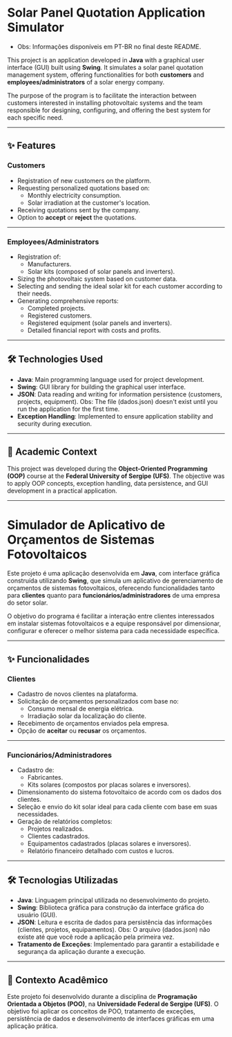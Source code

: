 # Solar Panel Quotation Application Simulator
- Obs: Informações disponíveis em PT-BR no final deste README.

This project is an application developed in **Java** with a graphical user interface (GUI) built using **Swing**. It simulates a solar panel quotation management system, offering functionalities for both **customers** and **employees/administrators** of a solar energy company.

The purpose of the program is to facilitate the interaction between customers interested in installing photovoltaic systems and the team responsible for designing, configuring, and offering the best system for each specific need.

---

## ✨ Features  

### Customers  
- Registration of new customers on the platform.  
- Requesting personalized quotations based on:
  - Monthly electricity consumption.
  - Solar irradiation at the customer's location.  
- Receiving quotations sent by the company.  
- Option to **accept** or **reject** the quotations.

---

### Employees/Administrators  
- Registration of:
  - Manufacturers.
  - Solar kits (composed of solar panels and inverters).  
- Sizing the photovoltaic system based on customer data.  
- Selecting and sending the ideal solar kit for each customer according to their needs.  
- Generating comprehensive reports:
  - Completed projects.  
  - Registered customers.  
  - Registered equipment (solar panels and inverters).  
  - Detailed financial report with costs and profits.

---

## 🛠️ Technologies Used  
- **Java**: Main programming language used for project development.  
- **Swing**: GUI library for building the graphical user interface.  
- **JSON**: Data reading and writing for information persistence (customers, projects, equipment).  Obs: The file (dados.json) doesn't exist until you run the application for the first time.
- **Exception Handling**: Implemented to ensure application stability and security during execution.

---

## 🏫 Academic Context  
This project was developed during the **Object-Oriented Programming (OOP)** course at the **Federal University of Sergipe (UFS)**. The objective was to apply OOP concepts, exception handling, data persistence, and GUI development in a practical application.

---

# Simulador de Aplicativo de Orçamentos de Sistemas Fotovoltaicos  

Este projeto é uma aplicação desenvolvida em **Java**, com interface gráfica construída utilizando **Swing**, que simula um aplicativo de gerenciamento de orçamentos de sistemas fotovoltaicos, oferecendo funcionalidades tanto para **clientes** quanto para **funcionários/administradores** de uma empresa do setor solar.

O objetivo do programa é facilitar a interação entre clientes interessados em instalar sistemas fotovoltaicos e a equipe responsável por dimensionar, configurar e oferecer o melhor sistema para cada necessidade específica.

---

## ✨ Funcionalidades  

### Clientes  
- Cadastro de novos clientes na plataforma.  
- Solicitação de orçamentos personalizados com base no:
  - Consumo mensal de energia elétrica.
  - Irradiação solar da localização do cliente.  
- Recebimento de orçamentos enviados pela empresa.  
- Opção de **aceitar** ou **recusar** os orçamentos.

---

### Funcionários/Administradores  
- Cadastro de:
  - Fabricantes.
  - Kits solares (compostos por placas solares e inversores).  
- Dimensionamento do sistema fotovoltaico de acordo com os dados dos clientes.  
- Seleção e envio do kit solar ideal para cada cliente com base em suas necessidades.  
- Geração de relatórios completos:  
  - Projetos realizados.  
  - Clientes cadastrados.  
  - Equipamentos cadastrados (placas solares e inversores).  
  - Relatório financeiro detalhado com custos e lucros.

---

## 🛠️ Tecnologias Utilizadas  
- **Java**: Linguagem principal utilizada no desenvolvimento do projeto.  
- **Swing**: Biblioteca gráfica para construção da interface gráfica do usuário (GUI).  
- **JSON**: Leitura e escrita de dados para persistência das informações (clientes, projetos, equipamentos).  Obs: O arquivo (dados.json) não existe até que você rode a aplicação pela primeira vez.
- **Tratamento de Exceções**: Implementado para garantir a estabilidade e segurança da aplicação durante a execução.

---

## 🏫 Contexto Acadêmico  
Este projeto foi desenvolvido durante a disciplina de **Programação Orientada a Objetos (POO)**, na **Universidade Federal de Sergipe (UFS)**. O objetivo foi aplicar os conceitos de POO, tratamento de exceções, persistência de dados e desenvolvimento de interfaces gráficas em uma aplicação prática.
